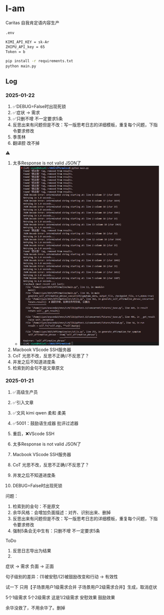 # I-am
Caritas 自我肯定语内容生产

`.env`
```
KIMI_API_KEY = sk-Ar
ZHIPU_API_key = 65
Token = b
```

```bash
pip install -r requirements.txt 
python main.py
```

## Log
### 2025-01-22
1. ✅DEBUG=False时出现死锁
2. ✅症状 -> 需求 
3. ✅只删不增 不一定要求5条
4. 反思出来有问题但是不改：写一版思考日志的详细模板，重复每个问题，下指令要求修改
5. 季羡林
6. 翻译腔 改不掉

⚠️
1. 太多Response is not valid JSON了
    - ![alt text](./Log/image/{21EE2D5A-4CD0-4D35-8A09-D919491056EE}.png)
2. Macbook VScode SSH服务器
3. CoT 光思不改，反思不正确//不反思了？
4. 并发之后不知道进度条
5. 检索到的金句不是文章原文



### 2025-01-21 
1. ✅高级生产员
2. ✅引入文章
3. ✅文风 kimi qwen 柔和 柔美 
4. ✅5001：鼓励语生成器 批评过滤器
5. 重启，❌VScode SSH

1. 太多Response is not valid JSON了
2. Macbook VScode SSH服务器
3. CoT 光思不改，反思不正确//不反思了？
4. 并发之后不知道进度条
5. DEBUG=False时出现死锁

问题：
1. 检索到的金句：不是原文
2. 余华风格：会增加负面描述：对齐、识别出来、删掉
3. 反思出来有问题但是不改：写一版思考日志的详细模板，重复每个问题，下指令要求修改
4. 强制5条会无中生有：只删不增 不一定要求5条

ToDo
1. 反思日志导出为结果
2. 
症状 -> 需求 
负面 -> 正面 

句子级别的差异：(1)被安慰/(2)被鼓励改变和行动 -> 有效性

试一下 只用【子场景用户1级需求合并	子场景用户2级需求合并】生成，取消症状

5个1级需求  5个2级需求  这是1/2级需求
安慰效果    鼓励效果


余华没救了，不用余华了。删掉